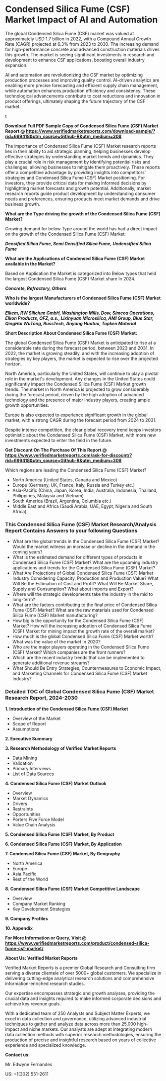 <meta name="title" content="Global Condensed Silica Fume (CSF) Market Impact of AI and Automation"><meta name="description" content="The global Condensed Silica Fume (CSF) market was valued at approximately USD 1.7 billion in 2022, with a Compound Annual Growth Rate (CAGR) projected at 6.3% from 202"><meta name="title" content="Condensed Silica Fume (CSF) Market Size, Share, Scope, Trends, Growth, Opportunities, Analysis, Forecast"><h1>Condensed Silica Fume (CSF) Market Impact of AI and Automation</h1><p>The global Condensed Silica Fume (CSF) market was valued at approximately USD 1.7 billion in 2022, with a Compound Annual Growth Rate (CAGR) projected at 6.3% from 2023 to 2030. The increasing demand for high-performance concrete and advanced construction materials drives this growth. The market is seeing significant investments in research and development to enhance CSF applications, boosting overall industry expansion.</p><p>AI and automation are revolutionizing the CSF market by optimizing production processes and improving quality control. AI-driven analytics are enabling more precise forecasting and efficient supply chain management, while automation enhances production efficiency and consistency. These technological advancements contribute to cost reductions and innovation in product offerings, ultimately shaping the future trajectory of the CSF market.</p>t</p><p id="" class=""><strong>Download Full PDF Sample Copy of Condensed Silica Fume (CSF) Market Report @ <a href="https://www.verifiedmarketreports.com/download-sample/?rid=699418&utm_source=Github-R&utm_medium=308" target="_blank">https://www.verifiedmarketreports.com/download-sample/?rid=699418&utm_source=Github-R&utm_medium=308</a></strong></p><p>The importance of&nbsp;Condensed Silica Fume (CSF) Market research reports lies in their ability to aid strategic planning, helping businesses develop effective strategies by understanding market trends and dynamics. They play a crucial role in risk management by identifying potential risks and challenges, allowing businesses to mitigate them proactively. These reports offer a competitive advantage by providing insights into competitors' strategies and Condensed Silica Fume (CSF) Market positioning. For investors, they provide critical data for making informed decisions by highlighting market forecasts and growth potential. Additionally, market research reports guide product development by understanding consumer needs and preferences, ensuring products meet market demands and drive business growth.</p><p><strong>What are the&nbsp;Type driving the growth of the Condensed Silica Fume (CSF) Market?</strong></p><p id="" class="">Growing demand for below Type around the world has had a direct impact on the growth of the Condensed Silica Fume (CSF) Market:</p><em><strong>Densified Silica Fume, Semi Densified Silica Fume, Undensified Silica Fume</strong></em></p><strong>What are the&nbsp;Applications&nbsp;of Condensed Silica Fume (CSF) Market available in the Market?</strong></p><p id="" class="">Based on Application the Market is categorized into Below types that held the largest Condensed Silica Fume (CSF) Market share In 2024.</p><em><strong>Concrete, Refractory, Others</strong></em></p><strong>Who is the largest Manufacturers of Condensed Silica Fume (CSF) Market worldwide?</strong></p><p><em><strong>Elkem, RW Silicium GmbH, Washington Mills, Dow, Simcoa Operations, Elkon Products, OFZ, a.s., Lixinyuan Microsilica, AMI Group, Blue Star, QingHai WuTong, RussTech, Anyang Huatuo, Topken Material</strong></em></p><p id="" class=""><strong>Short Description About Condensed Silica Fume (CSF) Market:</strong></p><p>The global Condensed Silica Fume (CSF) Market is anticipated to rise at a considerable rate during the forecast period, between 2023 and 2031. In 2022, the market is growing steadily, and with the increasing adoption of strategies by key players, the market is expected to rise over the projected horizon.</p><p>North America, particularly the United States, will continue to play a pivotal role in the market's development. Any changes in the United States could significantly impact the Condensed Silica Fume (CSF) Market growth trends. The market in North America is projected to grow considerably during the forecast period, driven by the high adoption of advanced technology and the presence of major industry players, creating ample growth opportunities.</p><p>Europe is also expected to experience significant growth in the global market, with a strong CAGR during the forecast period from 2024 to 2031.</p><p>Despite intense competition, the clear global recovery trend keeps investors optimistic about the Condensed Silica Fume (CSF) Market, with more new investments expected to enter the field in the future.</p><p id="" class=""><strong>Get Discount On The Purchase Of This Report @ <a href="https://www.verifiedmarketreports.com/ask-for-discount/?rid=699418&utm_source=Github-R&utm_medium=308" target="_blank">https://www.verifiedmarketreports.com/ask-for-discount/?rid=699418&utm_source=Github-R&utm_medium=308</a></strong></p>Which regions are leading the Condensed Silica Fume (CSF) Market?</p><ul><li>North America (United States, Canada and Mexico)</li><li>Europe (Germany, UK, France, Italy, Russia and Turkey etc.)</li><li>Asia-Pacific (China, Japan, Korea, India, Australia, Indonesia, Thailand, Philippines, Malaysia and Vietnam)</li><li>South America (Brazil, Argentina, Columbia etc.)</li><li>Middle East and Africa (Saudi Arabia, UAE, Egypt, Nigeria and South Africa)</li></ul><h3 id="" class="">This Condensed Silica Fume (CSF) Market Research/Analysis Report Contains Answers to your following Questions</h3><ul><li>What are the global trends in the Condensed Silica Fume (CSF) Market? Would the market witness an increase or decline in the demand in the coming years?</li><li>What is the estimated demand for different types of products in Condensed Silica Fume (CSF) Market? What are the upcoming industry applications and trends for the Condensed Silica Fume (CSF) Market?</li><li>What Are Projections of Global Condensed Silica Fume (CSF) Market Industry Considering Capacity, Production and Production Value? What Will Be the Estimation of Cost and Profit? What Will Be Market Share, Supply and Consumption? What about imports and Export?</li><li>Where will the strategic developments take the industry in the mid to long-term?</li><li>What are the factors contributing to the final price of Condensed Silica Fume (CSF) Market? What are the raw materials used for Condensed Silica Fume (CSF) Market manufacturing?</li><li>How big is the opportunity for the Condensed Silica Fume (CSF) Market? How will the increasing adoption of Condensed Silica Fume (CSF) Market for mining impact the growth rate of the overall market?</li><li>How much is the global Condensed Silica Fume (CSF) Market worth? What was the value of the market In 2020?</li><li>Who are the major players operating in the Condensed Silica Fume (CSF) Market? Which companies are the front runners?</li><li>Which are the recent industry trends that can be implemented to generate additional revenue streams?</li><li>What Should Be Entry Strategies, Countermeasures to Economic Impact, and Marketing Channels for Condensed Silica Fume (CSF) Market Industry?</li></ul><h3 id="" class="">Detailed TOC of Global Condensed Silica Fume (CSF) Market Research Report, 2024-2030</h3><p id="" class=""><strong>1. Introduction of the Condensed Silica Fume (CSF) Market</strong></p><ul><li>Overview of the Market</li><li>Scope of Report</li><li>Assumptions</li></ul><p id="" class=""><strong>2. Executive Summary</strong></p><p id="" class=""><strong>3. Research Methodology of Verified Market Reports</strong></p><ul><li>Data Mining</li><li>Validation</li><li>Primary Interviews</li><li>List of Data Sources</li></ul><p id="" class=""><strong>4. Condensed Silica Fume (CSF) Market Outlook</strong></p><ul><li>Overview</li><li>Market Dynamics</li><li>Drivers</li><li>Restraints</li><li>Opportunities</li><li>Porters Five Force Model</li><li>Value Chain Analysis</li></ul><p id="" class=""><strong>5. Condensed Silica Fume (CSF) Market, By Product</strong></p><p id="" class=""><strong>6. Condensed Silica Fume (CSF) Market, By Application</strong></p><p id="" class=""><strong>7. Condensed Silica Fume (CSF) Market, By Geography</strong></p><ul><li>North America</li><li>Europe</li><li>Asia Pacific</li><li>Rest of the World</li></ul><p id="" class=""><strong>8. Condensed Silica Fume (CSF) Market Competitive Landscape</strong></p><ul><li>Overview</li><li>Company Market Ranking</li><li>Key Development Strategies</li></ul><p id="" class=""><strong>9. Company Profiles</strong></p><p id="" class=""><strong>10. Appendix</strong></p><p id="" class=""><strong>For More Information or Query, Visit @ <a href="https://www.verifiedmarketreports.com/product/condensed-silica-fume-csf-market/" target="_blank">https://www.verifiedmarketreports.com/product/condensed-silica-fume-csf-market/</a></strong></p><p id="" class=""><strong>About Us: Verified Market Reports</strong></p><p id="" class="">Verified Market Reports is a premier Global Research and Consulting firm serving a diverse clientele of over 5000+ global customers. We specialize in delivering cutting-edge analytical research solutions and comprehensive information-enriched research studies.</p><p id="" class="">Our expertise encompasses strategic and growth analyses, providing the crucial data and insights required to make informed corporate decisions and achieve key revenue goals.</p><p id="" class="">With a dedicated team of 250 Analysts and Subject Matter Experts, we excel in data collection and governance, utilizing advanced industrial techniques to gather and analyze data across more than 25,000 high-impact and niche markets. Our analysts are adept at integrating modern data collection methods with superior research methodologies, ensuring the production of precise and insightful research based on years of collective experience and specialized knowledge.</p><p id="" class=""><strong>Contact us:</strong></p><p id="" class="">Mr. Edwyne Fernandes</p><p id="" class="">US: +1(302) 551-2611</p>